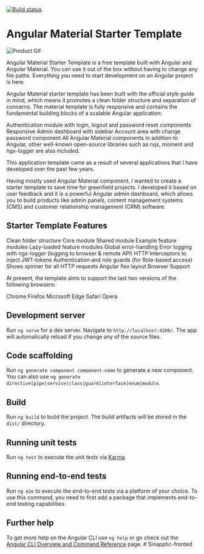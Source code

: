 [![Build status](https://dev.azure.com/umutesen/onthecode/_apis/build/status/Material%20Template%20CI)](https://dev.azure.com/umutesen/onthecode/_build/latest?definitionId=11)

 # Angular Material Starter Template

 ![Product Gif](https://github.com/umutesen/angular-material-template/blob/media/material-template-demo.gif)


Angular Material Starter Template is a free template built with Angular  and Angular Material. You can use it out of the box without having to change any file paths. Everything you need to start development on an Angular project is here.

Angular Material starter template has been built with the official style guide in mind, which means it promotes a clean folder structure and separation of concerns. The material template is fully responsive and contains the fundamental building blocks of a scalable Angular application:

Authentication module with login, logout and password reset components
Responsive Admin dashboard with sidebar
Account area with change password component
All Angular Material components
In addition to Angular, other well-known open-source libraries such as rxjs, moment and ngx-logger are also included.

This application template came as a result of several applications that I have developed over the past few years. 

Having mostly used Angular Material component, I wanted to create a starter template to save time for greenfield projects. I developed it based on user feedback and it is a powerful Angular admin dashboard, which allows you to build products like admin panels, content management systems (CMS) and customer relationship management (CRM) software.

## Starter Template Features

Clean folder structure
Core module
Shared module
Example feature modules
Lazy-loaded feature modules
Global error-handling
Error logging with ngx-logger (logging to browser & remote API)
HTTP Interceptors to inject JWT-tokens Authentication and role guards (for Role-based access)
Shows spinner for all HTTP requests
Angular flex layout
Browser Support

At present, the template aims to support the last two versions of the following browsers:

Chrome
Firefox
Microsoft Edge
Safari
Opera


## Development server

Run `ng serve` for a dev server. Navigate to `http://localhost:4200/`. The app will automatically reload if you change any of the source files.

## Code scaffolding

Run `ng generate component component-name` to generate a new component. You can also use `ng generate directive|pipe|service|class|guard|interface|enum|module`.

## Build

Run `ng build` to build the project. The build artifacts will be stored in the `dist/` directory.

## Running unit tests

Run `ng test` to execute the unit tests via [Karma](https://karma-runner.github.io).

## Running end-to-end tests

Run `ng e2e` to execute the end-to-end tests via a platform of your choice. To use this command, you need to first add a package that implements end-to-end testing capabilities.

## Further help

To get more help on the Angular CLI use `ng help` or go check out the [Angular CLI Overview and Command Reference](https://angular.io/cli) page.
#   S i n a p p t i c - f r o n t e d  
 